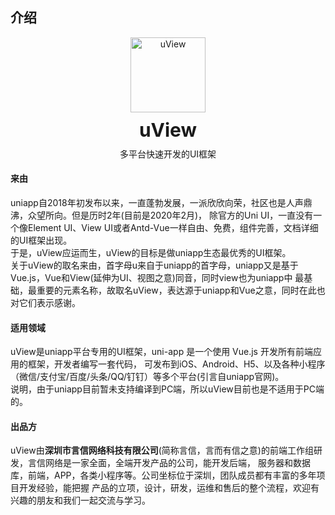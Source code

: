 ## 介绍

<div class="intro-logo">
	<img class="logo" src="/logo.png" alt="uView" />
	<h3>uView</h3>
	<p class="slogan">多平台快速开发的UI框架</p>
</div>

#### 来由

uniapp自2018年初发布以来，一直蓬勃发展，一派欣欣向荣，社区也是人声鼎沸，众望所向。但是历时2年(目前是2020年2月)，
除官方的Uni UI，一直没有一个像Element UI、View UI或者Antd-Vue一样自由、免费，组件完善，文档详细的UI框架出现。  
于是，uView应运而生，uView的目标是做uniapp生态最优秀的UI框架。  
关于uView的取名来由，首字母u来自于uniapp的首字母，uniapp又是基于Vue.js，Vue和View(延伸为UI、视图之意)同音，同时view也为uniapp中
最基础，最重要的元素名称，故取名uView，表达源于uniapp和Vue之意，同时在此也对它们表示感谢。


#### 适用领域

uView是uniapp平台专用的UI框架，uni-app 是一个使用 Vue.js 开发所有前端应用的框架，开发者编写一套代码，
可发布到iOS、Android、H5、以及各种小程序（微信/支付宝/百度/头条/QQ/钉钉）等多个平台(引言自uniapp官网)。  
说明，由于uniapp目前暂未支持编译到PC端，所以uView目前也是不适用于PC端的。


#### 出品方

uView由**深圳市言信网络科技有限公司**(简称言信，言而有信之意)的前端工作组研发，言信网络是一家全面，全端开发产品的公司，能开发后端，
服务器和数据库，前端，APP，各类小程序等。公司坐标位于深圳，团队成员都有丰富的多年项目开发经验，能把握
产品的立项，设计，研发，运维和售后的整个流程，欢迎有兴趣的朋友和我们一起交流与学习。


<style>
.intro-logo {
	text-align: center;
}

.intro-logo .logo {
	width: 120px;
}

.intro-logo h3 {
	font-size: 30px;
	font-weight: bold;
	margin-top: 10px;
	margin-bottom: 0;
}

.intro-logo .slogan {
	margin-top: 10px!important;
}
</style>